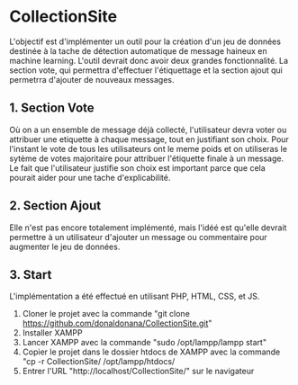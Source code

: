 # CollectionSite
L'objectif est d'implémenter un outil pour la création d'un jeu de données destinée à la tache de détection automatique de message haineux en machine learning. 
L'outil devrait donc avoir deux grandes fonctionnalité. La section vote, qui permettra d'effectuer l'étiquettage et la section ajout qui permetrra d'ajouter de nouveaux messages.

## 1. Section Vote

Où on a un ensemble de message déjà collecté, l'utilisateur devra voter ou attribuer une etiquette à chaque message, tout en justifiant son choix. Pour l'instant le vote de tous les utilisateurs ont le meme poids et on utiliseras le sytème de votes majoritaire pour attribuer l'étiquette finale à un message. Le fait que l'utilisateur justifie son choix est important parce que cela pourait aider pour une tache d'explicabilité. 

## 2. Section Ajout

Elle n'est pas encore totalement implémenté, mais l'idéé est qu'elle devrait permettre à un utilisateur d'ajouter un message ou commentaire pour augmenter le jeu de données. 

## 3. Start

L'implémentation a été effectué en utilisant PHP, HTML, CSS, et JS. 

1. Cloner le projet avec la commande "git clone https://github.com/donaldonana/CollectionSite.git"
1. Installer XAMPP
2. Lancer XAMPP avec la commande "sudo /opt/lampp/lampp start"
3. Copier le projet dans le dossier htdocs de XAMPP avec la commande "cp -r CollectionSite/ /opt/lampp/htdocs/
4. Entrer l'URL "http://localhost/CollectionSite/" sur le navigateur



